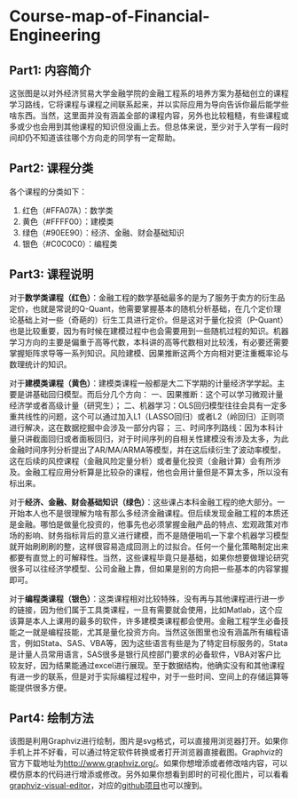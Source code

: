 # Course-map-of-Financial-Engineering
## Part1: 内容简介
这张图是以对外经济贸易大学金融学院的金融工程系的培养方案为基础创立的课程学习路线，它将课程与课程之间联系起来，并以实际应用为导向告诉你最后能学些啥东西。当然，这里面并没有涵盖全部的课程内容，另外也比较粗糙，有些课程或多或少也会用到其他课程的知识但没画上去。但总体来说，至少对于入学有一段时间却仍不知道该往哪个方向走的同学有一定帮助。

## Part2: 课程分类
各个课程的分类如下：
1. 红色（#FFA07A）：数学类
2. 黄色（#FFFF00）：建模类
3. 绿色（#90EE90）：经济、金融、财会基础知识
4. 银色（#C0C0C0）：编程类

## Part3: 课程说明
对于**数学类课程（红色）**：金融工程的数学基础最多的是为了服务于卖方的衍生品定价，也就是常说的Q-Quant，他需要掌握基本的随机分析基础，在几个定价理论基础上对一些（奇葩的）衍生工具进行定价。但是这对于量化投资（P-Quant）也是比较重要，因为有时候在建模过程中也会需要用到一些随机过程的知识。机器学习方向的主要是偏重于高等代数，本科讲的高等代数相对比较浅，有必要还需要掌握矩阵求导等一系列知识。风险建模、因果推断这两个方向相对更注重概率论与数理统计的知识。

对于**建模类课程（黄色）**：建模类课程一般都是大二下学期的计量经济学学起。主要是讲基础回归模型。而后分几个方向：
一、因果推断：这个可以学习微观计量经济学或者高级计量（研究生）；
二、机器学习：OLS回归模型往往会具有一定多重共线性的问题，这个可以通过加入L1（LASSO回归）或者L2（岭回归）正则项进行解决，这在数据挖掘中会涉及一部分内容；
三、时间序列路线：因为本科计量只讲截面回归或者面板回归，对于时间序列的自相关性建模没有涉及太多，为此金融时间序列分析提出了AR/MA/ARMA等模型，并在这后续衍生了波动率模型，这在后续的风控课程（金融风险定量分析）或者量化投资（金融计算）会有所涉及。金融工程应用分析算是比较杂的课程，他也会用计量但是不算太多，所以没有标出来。

对于**经济、金融、财会基础知识（绿色）**：这些课占本科金融工程的绝大部分。一开始本人也不是很理解为啥有那么多经济金融课程。但后续发现金融工程的本质还是金融。哪怕是做量化投资的，他事先也必须掌握金融产品的特点、宏观政策对市场的影响、财务指标背后的意义进行建模，而不是随便啪叽一下拿个机器学习模型就开始刷刷刷的整，这样很容易造成回测上的过拟合。任何一个量化策略制定出来都要有直觉上的可解释性。当然，这些课程毕竟只是基础，如果你想要做理论研究很多可以往经济学模型、公司金融上靠，但如果是别的方向把一些基本的内容掌握即可。

对于**编程类课程（银色）**：这类课程相对比较特殊，没有再与其他课程进行进一步的链接，因为他们属于工具类课程，一旦有需要就会使用，比如Matlab，这个应该算是本人上课用的最多的软件，许多建模类课程都会使用。金融工程学生必备技能之一就是编程技能，尤其是量化投资方向。当然这张图里也没有涵盖所有编程语言，例如Stata、SAS、VBA等，因为这些语言有些是为了特定目标服务的，Stata是计量人员常用语言，SAS很多是银行风控部门要求的必备软件，VBA对客户比较友好，因为结果能通过excel进行展现。至于数据结构，他确实没有和其他课程有进一步的联系，但是对于实际编程过程中，对于一些时间、空间上的存储运算等能提供很多方便。

## Part4: 绘制方法
该图是利用Graphviz进行绘制，图片是svg格式，可以直接用浏览器打开。如果你手机上并不好看，可以通过特定软件转换或者打开浏览器直接截图。Graphviz的官方下载地址为<http://www.graphviz.org/>。如果你想增添或者修改啥内容，可以模仿原本的代码进行增添或修改。另外如果你想看到即时的可视化图片，可以看看[graphviz-visual-editor](http://magjac.com/graphviz-visual-editor/)，对应的[github项目](https://github.com/magjac/graphviz-visual-editor)也可以搜到。
